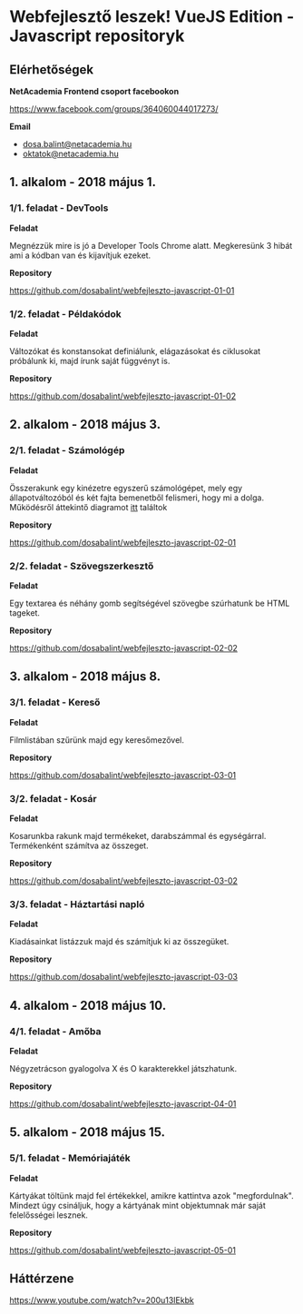# Webfejlesztő leszek! VueJS Edition - Javascript repositoryk

## Elérhetőségek

**NetAcademia Frontend csoport facebookon**

https://www.facebook.com/groups/364060044017273/

**Email**

* dosa.balint@netacademia.hu
* oktatok@netacademia.hu

## 1. alkalom - 2018 május 1.

### 1/1. feladat - DevTools

**Feladat**

Megnézzük mire is jó a Developer Tools Chrome alatt. Megkeresünk 3 hibát ami a kódban van és kijavítjuk ezeket.

**Repository**

https://github.com/dosabalint/webfejleszto-javascript-01-01

### 1/2. feladat - Példakódok

**Feladat**

Változókat és konstansokat definiálunk, elágazásokat és ciklusokat próbálunk ki, majd írunk saját függvényt is.

**Repository**

https://github.com/dosabalint/webfejleszto-javascript-01-02

## 2. alkalom - 2018 május 3.

### 2/1. feladat - Számológép

**Feladat**

Összerakunk egy kinézetre egyszerű számológépet, mely egy állapotváltozóból és két fajta bemenetből felismeri, hogy mi a dolga. Működésről áttekintő diagramot [itt](https://github.com/dosabalint/webfejleszto-javascript-02-01/blob/master/diagram.txt) találtok

**Repository**

https://github.com/dosabalint/webfejleszto-javascript-02-01

### 2/2. feladat - Szövegszerkesztő

**Feladat**

Egy textarea és néhány gomb segítségével szövegbe szúrhatunk be HTML tageket.

**Repository**

https://github.com/dosabalint/webfejleszto-javascript-02-02

## 3. alkalom - 2018 május 8.

### 3/1. feladat - Kereső

**Feladat**

Filmlistában szűrünk majd egy keresőmezővel.

**Repository**

https://github.com/dosabalint/webfejleszto-javascript-03-01

### 3/2. feladat - Kosár

**Feladat**

Kosarunkba rakunk majd termékeket, darabszámmal és egységárral. Termékenként számítva az összeget.

**Repository**

https://github.com/dosabalint/webfejleszto-javascript-03-02

### 3/3. feladat - Háztartási napló

**Feladat**

Kiadásainkat listázzuk majd és számítjuk ki az összegüket.

**Repository**

https://github.com/dosabalint/webfejleszto-javascript-03-03

## 4. alkalom - 2018 május 10.

### 4/1. feladat - Amőba

**Feladat**

Négyzetrácson gyalogolva X és O karakterekkel játszhatunk.

**Repository**

https://github.com/dosabalint/webfejleszto-javascript-04-01

## 5. alkalom - 2018 május 15.

### 5/1. feladat - Memóriajáték

**Feladat**

Kártyákat töltünk majd fel értékekkel, amikre kattintva azok "megfordulnak".
Mindezt úgy csináljuk, hogy a kártyának mint objektumnak már saját felelősségei lesznek.

**Repository**

https://github.com/dosabalint/webfejleszto-javascript-05-01

## Háttérzene

https://www.youtube.com/watch?v=200u13IEkbk
